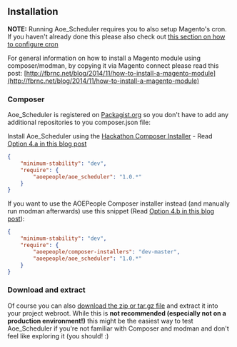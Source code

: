 ## Installation

**NOTE:** Running Aoe_Scheduler requires you to also setup Magento's cron. If you haven't already done this please also check out [this section on how to configure cron](cron-configuration.md)

For general information on how to install a Magento module using composer/modman, by copying it via Magento connect please read this post: 
[http://fbrnc.net/blog/2014/11/how-to-install-a-magento-module](http://fbrnc.net/blog/2014/11/how-to-install-a-magento-module)

### Composer

Aoe_Scheduler is registered on [Packagist.org](https://packagist.org/packages/aoepeople/aoe_scheduler) so you don't have to add any additional repositories to you composer.json file:

Install Aoe_Scheduler using the [Hackathon Composer Installer](https://github.com/magento-hackathon/magento-composer-installer) - Read [Option 4.a in this blog post](http://fbrnc.net/blog/2014/11/how-to-install-a-magento-module)

```json
{
    "minimum-stability": "dev",
    "require": {
        "aoepeople/aoe_scheduler": "1.0.*"
    }
}
```

If you want to use the AOEPeople Composer installer instead (and manually run modman afterwards) use this snippet (Read [Option 4.b in this blog post](http://fbrnc.net/blog/2014/11/how-to-install-a-magento-module)):

```json
{
    "minimum-stability": "dev",
    "require": {
        "aoepeople/composer-installers": "dev-master",
        "aoepeople/aoe_scheduler": "1.0.*"
    }
}
```

### Download and extract

Of course you can also [download the zip or tar.gz file](https://github.com/AOEpeople/Aoe_Scheduler/releases) and extract it into your project webroot. While this is **not recommended (especially not on a production environment!)** this might be the easiest way to test Aoe_Scheduler if you're not familiar with Composer and modman and don't feel like exploring it (you should! :) 

